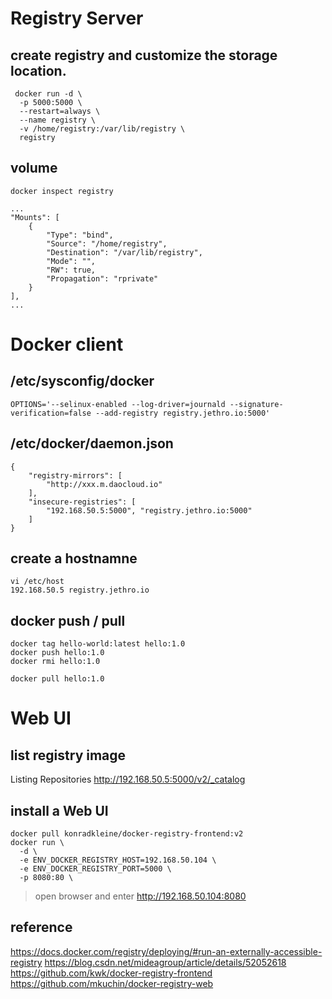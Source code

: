 # Registry Server 
## create registry and customize the storage location. 
```
 docker run -d \
  -p 5000:5000 \
  --restart=always \
  --name registry \
  -v /home/registry:/var/lib/registry \
  registry
```

## volume 
```
docker inspect registry
```
```
...
"Mounts": [
	{
		"Type": "bind",
		"Source": "/home/registry",
		"Destination": "/var/lib/registry",
		"Mode": "",
		"RW": true,
		"Propagation": "rprivate"
	}
],
...
```

# Docker client
## /etc/sysconfig/docker
```
OPTIONS='--selinux-enabled --log-driver=journald --signature-verification=false --add-registry registry.jethro.io:5000'
```
## /etc/docker/daemon.json
```
{
    "registry-mirrors": [
        "http://xxx.m.daocloud.io"
    ],
    "insecure-registries": [
        "192.168.50.5:5000", "registry.jethro.io:5000"
    ]
}

```

## create a hostnamne
```
vi /etc/host
192.168.50.5 registry.jethro.io
```

## docker push / pull
```docker
docker tag hello-world:latest hello:1.0 
docker push hello:1.0
docker rmi hello:1.0

docker pull hello:1.0
```

# Web UI

## list registry image
Listing Repositories 
http://192.168.50.5:5000/v2/_catalog  

## install a Web UI
```
docker pull konradkleine/docker-registry-frontend:v2 
docker run \
  -d \
  -e ENV_DOCKER_REGISTRY_HOST=192.168.50.104 \
  -e ENV_DOCKER_REGISTRY_PORT=5000 \
  -p 8080:80 \  
```
> open browser and enter http://192.168.50.104:8080


## reference 
https://docs.docker.com/registry/deploying/#run-an-externally-accessible-registry
https://blog.csdn.net/mideagroup/article/details/52052618  
https://github.com/kwk/docker-registry-frontend  
https://github.com/mkuchin/docker-registry-web  

